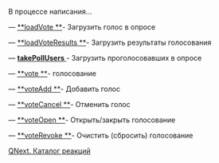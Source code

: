 
В процессе написания...









— [**loadVote **](/ph/QNext-admin-reaction-loadVote-04-28)- Загрузить голос в опросе

— [**loadVoteResults **](/ph/QNext-admin-reaction-loadVoteResults-05-03)- Загрузить результаты голосования

— [**takePollUsers**  ](/ph/QNext-admin-reaction-takePollUsers-05-03)- Загрузить проголосовавших в опросе

— [**vote **](/ph/QNext-admin-reaction-vote-04-28)- голосование

— [**voteAdd **](/ph/QNext-admin-reaction-voteAdd-05-03)- Добавить голос

— [**voteCancel **](/ph/QNext-admin-reaction-voteCancel-05-03)- Отменить голос

— [**voteOpen **](/ph/QNext-admin-reaction-voteOpen-05-03)- Открыть/закрыть голосование

— [**voteRevoke **](/ph/QNext-admin-reaction-voteRevoke-04-28)- Очистить (сбросить) голосование



[QNext. Каталог реакций](/ph/QNext-admin-reaction-about-05-01)
